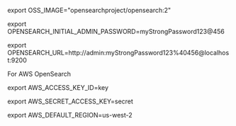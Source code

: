 export OSS_IMAGE="opensearchproject/opensearch:2"

export OPENSEARCH_INITIAL_ADMIN_PASSWORD=myStrongPassword123@456

export OPENSEARCH_URL=http://admin:myStrongPassword123%40456@localhost:9200

For AWS OpenSearch

export AWS_ACCESS_KEY_ID=key

export AWS_SECRET_ACCESS_KEY=secret

export AWS_DEFAULT_REGION=us-west-2

